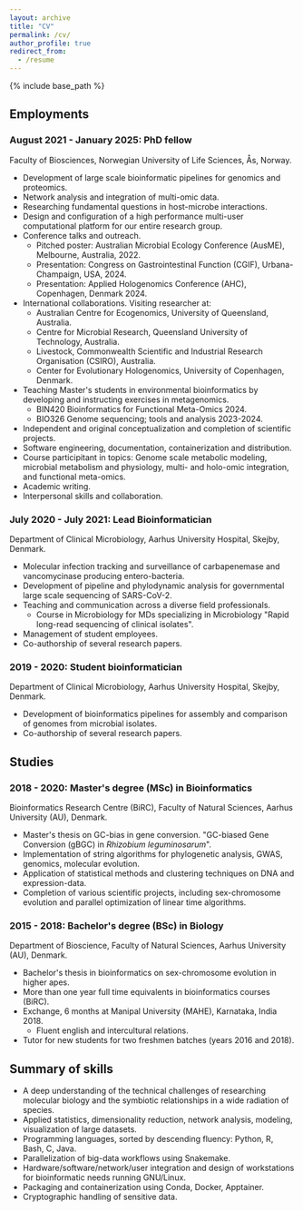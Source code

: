 ```yaml
---
layout: archive
title: "CV"
permalink: /cv/
author_profile: true
redirect_from:
  - /resume
---
```


{% include base_path %}


## Employments

### August 2021 - January 2025: PhD fellow

Faculty of Biosciences, Norwegian University of Life Sciences, Ås, Norway.

  - Development of large scale bioinformatic pipelines for genomics and proteomics.
  - Network analysis and integration of multi-omic data.
  - Researching fundamental questions in host-microbe interactions.
  - Design and configuration of a high performance multi-user computational platform for our entire research group.
  - Conference talks and outreach.
    - Pitched poster: Australian Microbial Ecology Conference (AusME), Melbourne, Australia, 2022.
    - Presentation: Congress on Gastrointestinal Function (CGIF), Urbana-Champaign, USA, 2024.
    - Presentation: Applied Hologenomics Conference (AHC), Copenhagen, Denmark 2024.
  - International collaborations. Visiting researcher at:
    - Australian Centre for Ecogenomics, University of Queensland, Australia.
    - Centre for Microbial Research, Queensland University of Technology, Australia.
    - Livestock, Commonwealth Scientific and Industrial Research Organisation (CSIRO), Australia.
    - Center for Evolutionary Hologenomics, University of Copenhagen, Denmark. 
  - Teaching Master's students in environmental bioinformatics by developing and instructing exercises in metagenomics.
    - BIN420 Bioinformatics for Functional Meta-Omics 2024.
    - BIO326 Genome sequencing; tools and analysis 2023-2024.
  - Independent and original conceptualization and completion of scientific projects.
  - Software engineering, documentation, containerization and distribution.
  - Course participitant in topics: Genome scale metabolic modeling, microbial metabolism and physiology, multi- and holo-omic integration, and functional meta-omics.
  - Academic writing.
  - Interpersonal skills and collaboration.


### July 2020 - July 2021: Lead Bioinformatician

Department of Clinical Microbiology, Aarhus University Hospital, Skejby, Denmark.

  - Molecular infection tracking and surveillance of carbapenemase and vancomycinase producing entero-bacteria.
  - Development of pipeline and phylodynamic analysis for governmental large scale sequencing of SARS-CoV-2.
  - Teaching and communication across a diverse field professionals.
    - Course in Microbiology for MDs specializing in Microbiology "Rapid long-read sequencing of clinical isolates".
  - Management of student employees.
  - Co-authorship of several research papers.

### 2019 - 2020: Student bioinformatician

Department of Clinical Microbiology, Aarhus University Hospital, Skejby, Denmark.

  - Development of bioinformatics pipelines for assembly and comparison of genomes from microbial isolates.
  - Co-authorship of several research papers.

## Studies

### 2018 - 2020: Master's degree (MSc) in Bioinformatics

Bioinformatics Research Centre (BiRC), Faculty of Natural Sciences, Aarhus University (AU), Denmark.

  - Master's thesis on GC-bias in gene conversion. "GC-biased Gene Conversion (gBGC) in *Rhizobium leguminosarum*".
  - Implementation of string algorithms for phylogenetic analysis, GWAS, genomics, molecular evolution.
  - Application of statistical methods and clustering techniques on DNA and expression-data.
  - Completion of various scientific projects, including sex-chromosome evolution and parallel optimization of linear time algorithms.
  

  
### 2015 - 2018: Bachelor's degree (BSc) in Biology

Department of Bioscience, Faculty of Natural Sciences, Aarhus University (AU), Denmark.

  - Bachelor's thesis in bioinformatics on sex-chromosome evolution in higher apes.
  - More than one year full time equivalents in bioinformatics courses (BiRC). 
  - Exchange, 6 months at Manipal University (MAHE), Karnataka, India 2018.
    - Fluent english and intercultural relations.
  - Tutor for new students for two freshmen batches (years 2016 and 2018).


## Summary of skills

  - A deep understanding of the technical challenges of researching molecular biology and the symbiotic relationships in a wide radiation of species.
  - Applied statistics, dimensionality reduction, network analysis, modeling, visualization of large datasets.
  - Programming languages, sorted by descending fluency: Python, R, Bash, C, Java.
  - Parallelization of big-data workflows using Snakemake.
  - Hardware/software/network/user integration and design of workstations for bioinformatic needs running GNU/Linux. 
  - Packaging and containerization using Conda, Docker, Apptainer.
  - Cryptographic handling of sensitive data.

